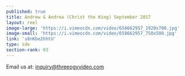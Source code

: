 ```yaml
---
published: true
title: Andrew & Andrea (Christ the King) September 2017
layout: reel
image-large: 'https://i.vimeocdn.com/video/658662957_1920x700.jpg'
image-small: 'https://i.vimeocdn.com/video/658662957_750x500.jpg'
link: 's8nKbe2hhtU'
type: sde
section-rank: 93
---
```

Email us at: inquiry@threeogyvideo.com
